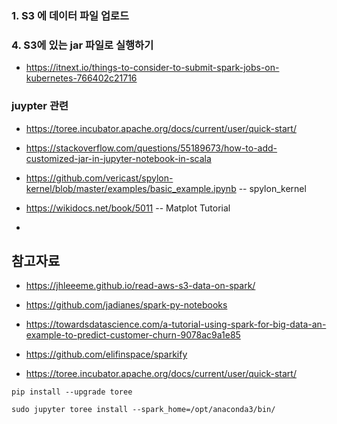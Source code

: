 ### 1. S3 에 데이터 파일 업로드 ###




### 4. S3에 있는 jar 파일로 실행하기 ### 

* https://itnext.io/things-to-consider-to-submit-spark-jobs-on-kubernetes-766402c21716


### juypter 관련 ###
* https://toree.incubator.apache.org/docs/current/user/quick-start/
* https://stackoverflow.com/questions/55189673/how-to-add-customized-jar-in-jupyter-notebook-in-scala


* https://github.com/vericast/spylon-kernel/blob/master/examples/basic_example.ipynb    -- spylon_kernel 

* https://wikidocs.net/book/5011 -- Matplot Tutorial
* 
## 참고자료 ##

* https://jhleeeme.github.io/read-aws-s3-data-on-spark/
* https://github.com/jadianes/spark-py-notebooks
* https://towardsdatascience.com/a-tutorial-using-spark-for-big-data-an-example-to-predict-customer-churn-9078ac9a1e85
* https://github.com/elifinspace/sparkify



* https://toree.incubator.apache.org/docs/current/user/quick-start/
```
pip install --upgrade toree

sudo jupyter toree install --spark_home=/opt/anaconda3/bin/
```

